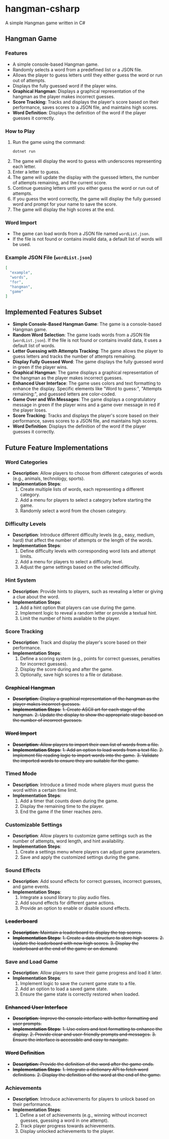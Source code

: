 # hangman-csharp

A simple Hangman game written in C#

## Hangman Game

### Features

- A simple console-based Hangman game.
- Randomly selects a word from a predefined list or a JSON file.
- Allows the player to guess letters until they either guess the word or run out of attempts.
- Displays the fully guessed word if the player wins.
- **Graphical Hangman**: Displays a graphical representation of the hangman as the player makes incorrect guesses.
- **Score Tracking**: Tracks and displays the player's score based on their performance, saves scores to a JSON file, and maintains high scores.
- **Word Definition**: Displays the definition of the word if the player guesses it correctly.

### How to Play

1. Run the game using the command:
   ```sh
   dotnet run
   ```
2. The game will display the word to guess with underscores representing each letter.
3. Enter a letter to guess.
4. The game will update the display with the guessed letters, the number of attempts remaining, and the current score.
5. Continue guessing letters until you either guess the word or run out of attempts.
6. If you guess the word correctly, the game will display the fully guessed word and prompt for your name to save the score.
7. The game will display the high scores at the end.

### Word Import

- The game can load words from a JSON file named `wordList.json`.
- If the file is not found or contains invalid data, a default list of words will be used.

### Example JSON File (`wordList.json`)

```json
[
  "example",
  "words",
  "for",
  "hangman",
  "game"
]
```

## Implemented Features Subset

- **Simple Console-Based Hangman Game**: The game is a console-based Hangman game.
- **Random Word Selection**: The game loads words from a JSON file (`wordList.json`). If the file is not found or contains invalid data, it uses a default list of words.
- **Letter Guessing with Attempts Tracking**: The game allows the player to guess letters and tracks the number of attempts remaining.
- **Display Fully Guessed Word**: The game displays the fully guessed word in green if the player wins.
- **Graphical Hangman**: The game displays a graphical representation of the hangman as the player makes incorrect guesses.
- **Enhanced User Interface**: The game uses colors and text formatting to enhance the display. Specific elements like "Word to guess:", "Attempts remaining:", and guessed letters are color-coded.
- **Game Over and Win Messages**: The game displays a congratulatory message in green if the player wins and a game over message in red if the player loses.
- **Score Tracking**: Tracks and displays the player's score based on their performance, saves scores to a JSON file, and maintains high scores.
- **Word Definition**: Displays the definition of the word if the player guesses it correctly.

## Future Feature Implementations

### Word Categories

- **Description**: Allow players to choose from different categories of words (e.g., animals, technology, sports).
- **Implementation Steps**:
  1. Create multiple lists of words, each representing a different category.
  2. Add a menu for players to select a category before starting the game.
  3. Randomly select a word from the chosen category.

### Difficulty Levels

- **Description**: Introduce different difficulty levels (e.g., easy, medium, hard) that affect the number of attempts or the length of the words.
- **Implementation Steps**:
  1. Define difficulty levels with corresponding word lists and attempt limits.
  2. Add a menu for players to select a difficulty level.
  3. Adjust the game settings based on the selected difficulty.

### Hint System

- **Description**: Provide hints to players, such as revealing a letter or giving a clue about the word.
- **Implementation Steps**:
  1. Add a hint option that players can use during the game.
  2. Implement logic to reveal a random letter or provide a textual hint.
  3. Limit the number of hints available to the player.

### Score Tracking

- **Description**: Track and display the player's score based on their performance.
- **Implementation Steps**:
  1. Define a scoring system (e.g., points for correct guesses, penalties for incorrect guesses).
  2. Display the score during and after the game.
  3. Optionally, save high scores to a file or database.

### ~~Graphical Hangman~~

- ~~**Description**: Display a graphical representation of the hangman as the player makes incorrect guesses.~~
- ~~**Implementation Steps**:~~
  ~~1. Create ASCII art for each stage of the hangman.~~
  ~~2. Update the display to show the appropriate stage based on the number of incorrect guesses.~~

### ~~Word Import~~

- ~~**Description**: Allow players to import their own list of words from a file.~~
- ~~**Implementation Steps**:~~
  ~~1. Add an option to load words from a text file.~~
  ~~2. Implement file reading logic to import words into the game.~~
  ~~3. Validate the imported words to ensure they are suitable for the game.~~

### Timed Mode

- **Description**: Introduce a timed mode where players must guess the word within a certain time limit.
- **Implementation Steps**:
  1. Add a timer that counts down during the game.
  2. Display the remaining time to the player.
  3. End the game if the timer reaches zero.

### Customizable Settings

- **Description**: Allow players to customize game settings such as the number of attempts, word length, and hint availability.
- **Implementation Steps**:
  1. Create a settings menu where players can adjust game parameters.
  2. Save and apply the customized settings during the game.

### Sound Effects

- **Description**: Add sound effects for correct guesses, incorrect guesses, and game events.
- **Implementation Steps**:
  1. Integrate a sound library to play audio files.
  2. Add sound effects for different game actions.
  3. Provide an option to enable or disable sound effects.

### ~~Leaderboard~~

- ~~**Description**: Maintain a leaderboard to display the top scores.~~
- ~~**Implementation Steps**:~~
  ~~1. Create a data structure to store high scores.~~
  ~~2. Update the leaderboard with new high scores.~~
  ~~3. Display the leaderboard at the end of the game or on demand.~~

### Save and Load Game

- **Description**: Allow players to save their game progress and load it later.
- **Implementation Steps**:
  1. Implement logic to save the current game state to a file.
  2. Add an option to load a saved game state.
  3. Ensure the game state is correctly restored when loaded.

### ~~Enhanced User Interface~~

- ~~**Description**: Improve the console interface with better formatting and user prompts.~~
- ~~**Implementation Steps**:~~
  ~~1. Use colors and text formatting to enhance the display.~~
  ~~2. Provide clear and user-friendly prompts and messages.~~
  ~~3. Ensure the interface is accessible and easy to navigate.~~

### ~~Word Definition~~

- ~~**Description**: Provide the definition of the word after the game ends.~~
- ~~**Implementation Steps**:~~
  ~~1. Integrate a dictionary API to fetch word definitions.~~
  ~~2. Display the definition of the word at the end of the game.~~

### Achievements

- **Description**: Introduce achievements for players to unlock based on their performance.
- **Implementation Steps**:
  1. Define a set of achievements (e.g., winning without incorrect guesses, guessing a word in one attempt).
  2. Track player progress towards achievements.
  3. Display unlocked achievements to the player.